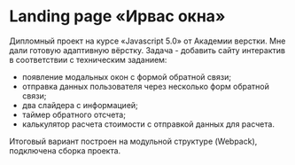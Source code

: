 # Landing page «Ирвас окна»

Дипломный проект на курсе «Javascript 5.0» от Академии верстки. Мне дали готовую адаптивную вёрстку. Задача - добавить сайту интерактив в соответствии с техническим заданием:

- появление модальных окон с формой обратной связи;
- отправка данных пользователя через несколько форм обратной связи;
- два слайдера с информацией;
- таймер обратного отсчета;
- калькулятор расчета стоимости с отправкой данных для расчета.

Итоговый вариант построен на модульной структуре (Webpack), подключена сборка проекта.
